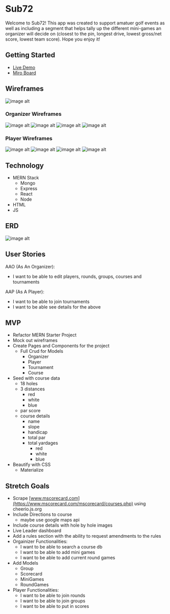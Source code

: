 # Sub72
Welcome to Sub72!  This app was created to support amatuer golf events as well as including a segment that helps tally up the different mini-games an organizer will decide on (closest to the pin, longest drive, lowest gross/net score, lowest team score).  Hope you enjoy it!

## Getting Started
* [Live Demo](https://sub-72-b28ef7bf43a9.herokuapp.com/)
* [Miro Board](https://miro.com/app/board/uXjVMnxX1Ec=/?share_link_id=216502994743)

## Wireframes
![image alt](https://lh3.googleusercontent.com/fife/AKsag4MMFCxvmJOymEAGfd4XF0u2-SfM0pcopZEE2Mj0u4uB5L1MP5FmhRPFUKDn1y9U8tWnxa6DrtgQUrXJs388-XNEpEeYIaIkXxu2_gL6gGSyB9dsnbKQ0L1DY4oPweSSCVpgYteZ510qTs7AbI6sP5cuG7QXcxrtQ86LT_7_olHYgACcG3lEzmrQ0AUcfwGAbMOUcUMOMfGo3Yg97m7CA7o7zB6TV-CagJ3dKI9vTm4mq4oIm_RCvnE56TDfD3ePv1mXX9OZTqIL5-Lu2Cw71_R7hmXiAhO1LK9plw6NwYcIh6wlkczfDpWvhcTNZvONSVJyZ2Jd0FVnsTg4VAdfeQ7kVWSHoTpia8vm4K2UElwA6okytMHFBVhXJ9zPwFqgecBjUEo5eXcMWBI3dUaPLakT-xHKAHhEVgeOBIYGePJgIScZlS9nDRqaFeDFQdFiGyTVwpc-4RaskTuLYbAPeIivVaN26P-K58_0cset5-lNoKXCR2fDsorVC72mSvxktiecuKSkF7uF0H0dVNUtUuLQ5B9dxQ8yVNPnZXOJXnaeB2SsptW1t5bW6cqqd6M2rn-gX2_whK0ivYEP1nATHHPpqkkT1PhDbIeZRxjYrs8rGKz06h6UBRhYG3StJd1H8fZr6FojXL2n7iuPGjkQLU5hBrigSe4gAbNxY9DkQ6-FkaeWSuxrEDH_Dh9Mlgk_FA7ryZruenq7-a7grxLqDMxRx43MMHYeMLjPG7dgsHor1n4jRFVwv1lUlCK9m9-ByVnso6ZGc3r80WKVhKGYresNnGe7DirkWHpFagkL2Z2pyabD24gr-tpJ1zoV0ef1wx-Na_arUBrdjovP_zG0Dcf9ghy2fl6N0wQzHejcdtfFD6uHYW4wwMsXuaJ--oNOgEGTp9FQEdasbmSvxzBC1_f9yvMA7bBim_XqnqPzqWfsD6zoFCKQnD3HpxOnqCTO5AcvTHgALNE7Dw8jYbFthYpES-sq-rRW4YHoDYpTmJi5EgfwrCuIocMB95nZcPmhMGN9CbqeDKGSfo1Yy2f_f4ScJri-Mr3zAfDI3BAyTEH1e0SoyyQBI_J4UKk_NE-Px8TBqBVKXNXGLGhhast2ofWJgZury02E7oAzHoP7ecOqL7QYX6y8N_StMTsXMjTNf6PBuXctch-QK6uTHoPxbQKMNXs0qrSCnGUWTI_iFQ2KLmdMpR3wXTLWHZ4ksixU1-6rAEKcDs2QD55drTZ5p6aCvorYeouK-cNpcM6AWN5T4Zt9Zdno3ldIdWQ28Ub3yBM95reLTKwYQzvUmOuSiDldIyg8qfDFxLS79RzkdXBb2Ogocrar3VcUOvAOELNUwkgNwfCNjpDxpGZWTVQOXAPKFI3S9-a9DoV5TfNzLP1zQDJSNyZP9j9V-tTVX6o3X596a7FDxVLpAsml9o2bQ09ZLK2XP_7X6EPoUu4jhfwtow9hDLZFifZbqffacQc15UjyRmzhWJShEBGrwPy3pel9EeU2iO1DR5uuPL6LSp2mM4xAk5Nk3Oiys1iIz-vm39LXOXcda72iKVY43f9lsDAA7VILBUyy01EWf7gpfRyToZJR_NAw0thbYF_4ourSkvDhWzJDVeNQl6fYRTCFhn5t_QAMDdBNe5JK5sN0wrPDLLyTSFtA53GvZhRm0_Maq1MHPkCgMstc=w1920-h923)

### Organizer Wireframes
![image alt](https://lh3.googleusercontent.com/fife/AKsag4NC0QxRJvqYvzoAsfCiWq5S7F9M-2EXogiUZWKbaIm7FaBb27wwK48Q0KOLib5ShmMbg1TzcAMJbF5PcAW72Qqv4XFzc9ZTVfnYgllHy6a9XZJ4j0zLqHdoJIoVQeKh0Z8xIkZEszC8rV7gXDAbmr9gUBHcbtJchJpqdMVZFNnbD4SubcA2jymx-DICc37smlrv2DbJHCERWDUIAK_PwSr0OF5-KKHkYZeTZrs57ODONsakyZJKCrp0QbH8jPZ5_0QverReL1MrvOCxOwaAVXiZ3jUUnxQWkufoCStiOtqqFyC3tDT0ZViW27GtxpoX5V_ebSsUN1G7YkeNUItg0bAjcQE9WZ-1YiBBoaXK937D8KU7naIlV6nbNqxZ1mVslS9fL-6aRqEul9Tm4tZB3DwTeIC0gZVyZgldfm4HmA9ByJj14lBU541GRsnfrrj00qfkx10yJpgIjxPEKcBYIgjtve5Z2bqSwh1hs1FA9st9k3ZZiWbkHDAU45M6CZeWNXRfJi30oGENFwWE_8LtuvI9CUgxQG6gJ-O29WpQlKMbZi6l7mkeFAlwODddUl4-D-tVrDzrvEr9BOMeKpcME8gedyqbQ7DxlhzSYEbITZeI5NfNdBHW_CvaE84d38pmOMm6EvyVDSMRwum9SB9HzDz2g4QV37cTmE1Y0obesGFj5wc9Wh4TAcYV4Gg0JZKpp0RY-8grYEQnuNKXV7kXOOq3GI_J1GTFeGEem4kN7kvRrGV5kE5y67--73cJQ7azohg7lMaMK2k8wj7uD6KpnivtWICYwQL6_QMAVRJLv1CiQKJTNqBiPygf8Dp-pDWk46J4uVNQyYbNI6P6OkbCAYODmEBX_KGpr0D9vnyUStKuW-oj5e9roCWJx-5vtO8c0WU5DzYe1YpDpiq_ka-spGLQHrmqkewakMK2FkkFv7zhq7i6Ff2dEpw03BTyf3Cdfq8G8vifAt7AnItRftCun9WAm-1vXj4H7M8cJInE9QTKiYJt3QAUy6N7vd5NfAXhXs4d1uGfSFeoBiBa7VwHG8kHgKfuRZknFcIw8UAGG9vqGr92RJOXk9tqksD6751WSgS3CKol3ymNnGc9M37nO85b7CWwxIms3IV6OtWEVyAMkDy7WIr61oq7DtQ57MOVdTFlcM2QQve07mOzrLAROyLHWsc1DRpWwhCAdijmyqL2k7y4hOeYa5jt1DnYC2F_cX8QQQFOT-lDWtPJZhgsEsCO8tenLqJHkk8JKdiDgehIMqU9GDiYUC2NCFw3M-yagWhHCai5xr2qG0dUSgFtXHzSiM_HXJwPho00s6LsGoP1-GIugiQsfLABclpba2yVzmUbqI_C6Vuz-oZydkKJRqr91KVD5-t1GfsXvmv6xUvqW8sr79lVq59WHyo9hQB8ct2B4pjuYGU5NxhdT0YedePV7UNK4hEgb1rZaFom5dG0Y7NSC7wARMNNR3dRAFSOrReS_54u3hVd51XPPqtRvb_QlEF1BxDUYPXGQbFFajTJscX0KdxKLz-tYaFGEovJjNLpIhl-DKj9hgHKAQCkAUJ9UNrD6UJp_9ZbQWqQ5ra9Qx9uEEBwAUcI3RcMDcERKOgrW8XIhhotnPOr7O7Fk37Xh5o_j0s4rN5FiiZRXzVm_sFu_mJ4MsxKhV5l0cdbfM7YqK4l0ruR=w1920-h923)
![image alt](https://lh3.googleusercontent.com/fife/AKsag4PnPXVIVus58eOzBeJBDn5HWbToOJlsxv9JeTmHGrIiQgue1zDmCXT6AHrevolGcGVDJfDb4c7TJLlfb2IRLS5UGlx_WVzAqmeN0n2PJVY1dHeupH5ka4s79cv6CclsQaC0u4fkuw0FeqXrpT07v19Y3f4Bxk_06X2H32QHsfWEwRG3wyhkwnL66UEBFu9u-GxRQMb6DpGh1XEw8SmRhK8Ishp5m5k2WzW_BT1h3uB2KAKyRxN7xrmJOEzEH9YJrn8mQwyLUrkWPXwyhNYPJhzE1-LnDjzo5M2rC3bHSo5Pazo3CgOUC8YXSR1NLptiZ9rn5ATKj29EaenbZkL3Cne48F8Dwbln-BkuG81Drx67XhBbdAItFAvJ-qeml6GM5jzRMXRRRgKa4v4oDKyl-u0j6Q5fUhqCQ9ufUOWbC8YBJdCuFpnZy1fI8OUgbdpWI52Kon7VgDrWHQlCuixeeffa0CtKONKs-XuDMZtfJ0h_5zdq1NOhLGBBfhB6eC8sLkoOdsf1oEYAl_HalVhT11q_-NFMDhADXZAQvHDRVRCNY1BEYfnD-Ops80hNQDh8dXG_Pesc6gE4lNxaKd8-237VTmAhZOAKoSJR3q2qxI1P9tx8Vee7oP8j0pzkYG46NiyKqRM91a8FZRpWfkR8rJWnfLSteaUbYmk_TzzDZ44JK-3K0g0jmpq-IUYptVKNE4WqmYg3XjzBVodT5LDd659xidcxF6slV9SQ-TraVRb9ZmFgyXmh_aJ-B_d81qodRWRjUtgXhQMs3rWxOADA2S_p9k6mYF7pDxgf9OtNHZtbxOZVEvxK8Wjv4lbAad331l9XzWJPYi23tkadqqNOGRISM5xr9j00PsAUQUft8Oc4kDFitDhFwZy1siFXbArVJFOr7gp-4pwjJk71djbSwdpcYTmxxGsl2Qt9xRuSre87J2BjKmeqECZmh0sw4qISQMYUq0WmZvBmkiCFI3OhZDQKYq41LKuaMxwUSPvEwklxykzZl89Yta7PngaiHDg5moAeq-x91OF1c21HF7T3MupGPcOc0LwMcLiKZ4iTlSVx1RyyoIJOMFiVTgvgq6214gjcGfBDJxunwoG5FkgZuE_6traEVdNFwRYpd_Bd5U0gNrFFtVdmPRT08lGCs2LusYgSM8ReGpMPHYfEWlbMpqonjlI1hRyBsbuDvva8Zkucu1KXvUHBMCNxZ63yVnK6crj2ZYaTUuKOPvxHDxffYj4Qnsll099CdvumSv4B5cpP9W-8JDr2-nnhxcnW8eRuFkpMampVvfiqO1iYzVcbWy-06Z2CelUHOYHz7mu0N2hScJHZJSl_6U8XVqyOozocGTSHS_rsJ1WlpZoeuPQ0MJYDvi11ymy97NYjjJ-pqq7NxJAUeVNu5hJLsYPMHmheLDsyGQSQ83zpmS5TIXnCXbQ9HhcNcTcuz1V_9TI2hzgwgI6OH6TZY_IZsZ-P0k32Kv2eATAWY8O54iRg6hxiTJhl2S1EfsCKs6YwgsngSLDCCc9AUSuHX4gScMCXgNwDMOJEA-B4cNMVxRJU9z6XOMONXnAZqy1AmcQw8PCSKPFDJMeiJEUKBusUAHLF-yR80Y6ugT8inNsU7DULlGEEcVrF4fn3R8ejdRj-EmXpIF6QLhA_weCvMkQAMv9sKnuyZPqEOs0VE-Fu=w1920-h457)
![image alt](https://lh3.googleusercontent.com/fife/AKsag4Po_Eisitxx-YMjETGOnCxGUPwHk1SHoUXfnJ4TO1l6AMxpKkq8G98newxL2Lyyk78GQ1G--LpyS99FpNEJyd83q3F_g22Je0547TK_pBPYhFjNnyCs7F36YF0gN3VXvE2-EKCCq4oLL5f5mIHzboYTTxib-mJxh-_Rg3JWNSQeKwfHyyKYxAvZLrms_oevufiocKnrXTUEVbN1YC7782Yg8SbIBJCmJ_f7YHFV-SkLxs9wtrZ9j7eSpDVbsPALOtCGA-RNatPJa2z7DVSNnHaUJ8BnqZ8ZYNI-HjT1c_-1JNFkLwPn-LzaGwNpQd0KJ5yM2HxrRM1Bj3xAit5jpU71Ey1C4HwE-kPD6DudTZ3uUT3gxNXGXyV7wAytm3JBl1fM8G_5WpJJzFHu8_ufjA9mJt54T9WP6ueDS5oKcB5Hgc7iea45NnGuEPWSx6J3W3QJR4PasuO7Ctcsaf2vvBKG43ttmaVIqfCVYDfUehjLWaqtGBljOYcdzdehPPSJ4SdUyHTM9FI5CueZRM68e3IMzQS7ii6andGSbLd_yj97SBEAAGmrDsPf8LunGAnHFMmlFxq7MHpYWFnP7YSL5dHMI764hAWbyPXwKJk90VACi-dY9I7VLzNQ4IBmmkLO80q0nqhvAnAyBzbghznZ-yPazEFBgesxBW3jZ38A4kpyjNTWR5gxCERadUUc_gr2Wv8F3pSvYHnp1xOJ-bSrQfyVB_rzQbgxT7M1apAElFFF5Kh3RpU9X_UOM_rpC51IR78pbE54nX877Jytmy0VyFAGIFeDGeDZrriL7CENvTrC4vHKur2Hu2LRq7rDzF7NMKYnfvyVabw0nIXvAfEJoAyXkHXmcCgFLlPVMDgdIiH2MRc8-kA11Ypw8ZwhuOTV4GivcZNtOOvkdVwlfdP-CSbgP1icWTmeIYJLqILVCFWua4erZREhmzTOawq9Rli1EjTCaDyB3Bupmm-Zd_d2AaWWVlc38JwKpAnXY6K_8dmmHVYa0usJyM8ecyBuxslcPcmgCfhfIzbPYbifG-vHcldkPSuinN5dmGjlksCPEnJXouRwEHxlUoLhJcnEb7zc2Bto9r4bghX6gQYhaoxXZ9F1ewNrE5GDo9WaoturrE3vXKJ5QtY842j5eKaJf9N_CGyDsYLJ2HOpnq23uMIjX38NU6eYyOXSXf0vn8FxzTva-yRlb2uj3-ZVbwP7eP4S1Rj-PuUIORuST-cI97K1ENowX9p7Rxh2j11wWvkgdNjjwVvYjSzGd8G4O-7OwO9kSbnbmgyM1VFBnGINUOqmzdIsfAcDhOfbPJeSy8Jb5mYXTfSTZLwKBtkBXmr6EAoLMjWvqTZ3jw1j2uEWvcGkpsropnzJ9DcuYMm1vR8TPAuS4B2hT_kEgx_ce51KTHfLqpOn8DJ2Gb2fUErC3Rcwt_3EudHs8R6nfCOgUHY7J3FyzDx5PmZSn84uFwbmI48EnQxIyDpk1P0YjPiMyXlTx3t1HHTyIpJCRK5O7gp9eQJHRSprIpUaE0L4oqdoUYOrI0Ju7AWDsO8_fC-K_oGCsES9Pv9USqvd6y6_zT6SSDgP6HHbOeMSfhkQ0LN6hynmiWTjajs8xjLayRszsHW7NY3UXwPJUdQDlmOOvvGBQGV-DMuOdzUIDT_P6QVFmitTNNW9EzS8Ws5r=w1920-h457)
![image alt](https://lh3.googleusercontent.com/fife/AKsag4MfvEf8QS8Bw3dQAR-Szd8Yk6UpFLz3j38xQe4fo7Y9asV7VQ1wBb4dN9uVJKa9-hsn82no-jSye8jvW7J0VvZjIbylnA3-TQRuAixyzFevIU4_P1Yp7IN9VZ3v1EumJRu5RUSoFfq4sHd2kUlD143BxGdVFrf4uQrhz1m-Y-pVexFHY7pTq-KjpY5UBlKFbdFO-03Y31HI4s0xkXVsdZnQC2Ja7Pebl-SLyF4Nb3JhRxuVUeUKV5IlpM8v32pr-QiQf9JyS_5P5iY56kr6cLyTiwfbnDWUZrQZuH-LQiurupzMBs6I0n50dhx33eYBSv0FuZFJY2MYahNraKYw631_vGGPjWRV5T8CoKYGvWRfb8GJV0OSVni9Rlxr7J6GxmkSapz0zLjG57bdNc3viScVmv_9j-GUcgr0zg-4cQ9yM6xgyAKfIrbnBWA6tmv0Hct8HYy9-1Gad6-i2m-_oatU-2_kppG696E3BquCzz-hV3JSIaZ6mNhTg0f6poqmQeiAoGjYtDG7f-sh3kTqZk1pzBlILdwTwayXzOlAhoTVQic-q1JhRV6oI_XreECvb8UhhrrdpsTieNfeBm9mFPHMheXIvFaMJKr8995WrLbmBfx5DhOuaSXrectmNsTbAseo3p34VfTEXa1CynO840eiHilzUD_PmoaDK5ejNYO4xxVVUoY67c0MuxPQm8Tt_NICHiu4-b0u4jDsD0WucInWrZg-ezoNvt1TR13WDg-sr5QE7sFnpNp5tnY_BIeFE8ziGz1dumsQruh1IutxOUc0VaGpLyn0VPRJa5ejiGEqzDwAi_ytxw1I8tdC4Xx0ZFHDrXYl8cdwLqAhKTf4fT6r0YhJjoGg9DpYYwdzkXvJdpv6x7pGhyWh321fQVkwcLOXKRx1fIcP4CyfUgxldnUEiDbrey2XVxr4zRhKDuNgqOQiZMUaQXOaIV6QTr6tRFxHTORP3asMzVrp2REy-hQ9vvnqQ0St__jr1q4CsFKv92h3HPOrzelePP2OttA1DO42WHYK9fOfVORn0Qjj0HwtJDn9JkIEeL_169gqoUIvqhiuB-w406RrTG0kOU03VxVvI2zUQxkfbk4l5tkgvvV29HMJswz9v6ZOTzoeMjFJwGmHpr6uRGLoDXcY_irys1NPWVfo2SuqldmVCx4AEYcTFljiuUMl6d1BQ2KdYaz3v4ophFwf2th8gog4lCwqgSEXEHX755wz9aFT6Jpc8qC6H2BH62YptKNC3Mksg9tJNBVXJeD2KYKd1cyfatKuKM6C0UiU-_D8QNLBiOpXoH6KP_EOqRm39u0QXGgCg0H3FbtixjhvsBGcwuMxRn6r17UyMLmmaSrNyklq5xrmWfn_-NyUxDo-W-MstCytIPbRzmr9c4NcBI4ixsnzI_YsJCWQQ6S9HkFlHw4Rf53cRjvAH_2ngyxVctGN5taTnjGXAWaMYCu6MtPF58bCEx1WEdOed18IZyDM9eEM3wTfiNQQ8OHkXajdkOcJt9UehWMjpBmyJs-ssk1GP750Kd-pE2jHCKMR9g_1ZUh3RqWbg_vtch8XUxKelwf0mQ3M8cXNW6Vyl38VX_VJkunxIt4PtrlEejq2h3ohlv2WyeN_QlJ3vYKFSp_emS5lD6FIlOMyYrcdEhuNcIM8QFgxjsiuUHBrSY98lFkI=w1920-h457)

### Player Wireframes
![image alt](https://lh3.googleusercontent.com/fife/AKsag4Npofn8qfBwV9QWY6wyMIAlmuoG2DSUowRcU6AH9Cb886aPlyUmCtGJJSgAVRcnQQ5ZkfuUzq0B553XlCQrvr31bsPffAMYQqYl6VpROT5srOUo_nba6mMKLntsCZKPuWRlm_QyjoOwYDiP7FF03vL-Tzd-T_B21-P04yFMMB8Kag8wiAsFdLQFx6btAD_DmtMB-qCdl65ioV5EDzPAd4G0El5ReWQQpq5cuP81Tx9ep_wXrRb-zdnKMsaLhz4TbQq710oo20ffsz0vNMJw5STToH0_lAkqbroa8ZQqy12n_lWUYQ4zp0A9WkjXcDVvtunYQRM2KzID3ZeIH58u8Z7EIxf64Jh09hsSenppZ9rulCPCNVTMQnKB8eqYOFACpsDJnRU6uxdBHwtGeDofLOiyLpKfUPmo-LhNNUQN3Ml6ZP7fpI3ifumZqlTScmwGgRcgSSqfaSDsjiVUeMrpDQE5NZ-z0Jjr0UixxY66NshvbqmTtZThoQA3ooUmU4Y0XgjjrI9CpNRCIeGQCpHg48ZLupfbz8wKba3uvIjSK6XPbSbHT0oFT8-XAXq6Ho2OjdHGY2dRpafcidrJDCvQz3gII12eJZhz13jKy1ErtUklHY_1x-c0okv2Nxgk6GkZRrcF0kyyZhM4JszoDqUhm_kkXeoTsb1xpKrKODpvi60gua2neNar01ZkZDp3N17wEObwjsfn7GzD6pjQ1R41tTiN9HK3t0LUyWi6NRYGpE2pjTyjLHLLt4ezuo7kC5QS70ePRCVLe3b4uM9CJOKkgk0QlxfWnjf9CM-FUbYGg6I7tHCsalUgoNO0ae6hGSVi1dCxG5UhNK5iMukykwIZSPXdA78_2ywSaYqGMxDQPX8Bo8RcEJ3d6CuyZnvZrhrVtFBS_R9BK8Nz-JPMq0tHwqCzJ2In2lc_JrlrAoPQPMmsNXoofCRALq0N00R7ipUrRCzSggzH_-Ie2logNBcUCtJHM6tYvsicgm4DFtVFGCjfSjBhBoChFIenDt6OS70cEvnGI7x4tHn7DNPF7NmT0cwwGSjpAtE_2_EHT4O0d0LWLQVUF_1_O00_JTkVnz2RSUORSfJwZwcGZw4emMdXUZA2gikELSwZHLcM8XyZYfXhgmKJmZaHEM3sClTyX1uGtVqKG93uaTpa5bigos_aA5AOD2sSwuirM5AtpZV3b00Pzj-dk0Bykllnd_sfatlo3HG75IRuV72VPDQMnvSFVxHVqGstOati43WQi4ZHeMHIJ5S2YS1CMC0SN5sK_Q8xxvbbxvoUbiEWxMnElbdv3LLmEQp0VdryqU3rVrxuLlTx8q9fztQxEq9e_o6B0XgMrGHWuV5j0KDGt6HczZBF2U842CtNueOQr4qnXW45KaE0TpwrFMAFH2-N11b4yYrqWB0cRFnS8Vk1tMbW1JQzw2LL2VPxlhpdNorr6T253hby5lT77Z2sosFVmStof4vGvpk30liAemygZMaOQV75juzUdoEiv2azVOb6t8VaIhbcEA_aFPnCimT_qJRF8E23Fkog85_57umkjzY8j2eCEIa1wn41ntjDoD00GHewrN2KDXvaa1gtCG2Mhe0Brseu-Z6nAsznO2d1ZZJvxlCXZlH5xb2aPACUHL-z6tgwbOKjKJJELK_Hb3WnAi9jacWVs8d0dBQDbUiJ=w1920-h457)
![image alt](https://lh3.googleusercontent.com/fife/AKsag4NSrSwqUVlMNrcCRilnld3QkNtlwzmsiiej0HIOJpkoWQkpYBM4U4YApPRgFZQ5tmkJyD3ELB72nG5It66dI4UNYjiF0NS_uDGh7w8pvhTo1kS2J1Cn5FTLEUg0MykNmBFQcecx3iRLVJq3ZePhvqdJFmggVmfM1nq2Cpn4r9xtfQAaOf8eevCwtTt2HITjiAOGbHBy2tmcyzaq_lHd-Hkg4M7vKCYsiCZiDw6kAjA7AQTMR4Bm_7M2seVJDYq84QHlI5hha9SwBiAaWqSJejF4Wfzc_pjrU88Mw99aUTneqSEX_4MI54r1DQOPRAbrAPdDuw9ppViq5LHyrZYpipd-LC64JUWFzOL0OcT4nfFV4jb41tbp67ZxdB7CM8lDoO9q9mC5tMPNzjwVVWoUXV4Ew6B-2jOgAfvEabm5afXtzRfQOH6ZxCf9o5-asXS8ZRL48snTsB9DBSSW2tNuDfRtLAF9cB9QB2wzzPB_mjlIKsHPV2cwvJLyto75RIY3bTlQGbw4H6oHu8SXuyagkf-avujV-1URFDAb-L50dSQ8APZCF_D0DE--9CSUu6xWLtAtATHQTJVk_G1PS3WDblkxvMDQiHQTvZfJR6cyCOjk71MX6Ri7Ad1Lvlb3syu6Vlu7j0IvLzQA2Yf52taiazvpP8DMtzIxaFn7TDQbSKrcsCE7QHnAopZF0rOs5-tcd4nK4kAUcEHmhCGW3odUj3RpkXiFPTQ5warTkTpznB0VBoDoIe_RjUOhHj8_OM5GEJxkFOWHqge3avFo_9CDvp0JeUbccL0S6rTROOLrfn9cO9kIAKlIzrV3YBrXaNXh4NRUe_EEnR7Z_-6WjjXQq2kOHq4SF5U5ThEypmp7-02FptTD1kWXHtxorcEbDvABzWJ-5ye4fU-f4v905f3ZwixzDJzjhVEPWTzgWLmMipp1HrM04-A9mfQyEJCRaCE8BAQBKn5lvpwFQoUINVCoTi2k3xj4y6221lFTF6_RM0IDgP4XqL3--RhGOfIKnxLjvvS-yMsdii6ZMglh7VX0NYSU9k-U_jPa5ed9Oe18rdVJUMgCVmJRinARK9oN1UC9jKVqpC-QaMEtoOOeNuCBcg3S7MYVgPEP0vQfIrKXIyVidd4cTUFkq93iATB_rC3Nf1zDozAEU7F-IWNSqkLocZcCIcBogLoRVhfFKSdw_x9LUVKV-iaOsEZOzP07pPGoN_vIo2bNA7kbBmZDrkjg7vUlPTo9qyEScejGRNgM_1aoLoCi21lmphNZJBGeuKex1YctBI8OWCPyf26aBJUVUWyrUWwD6_pW6RxUzyX6juVxOR1wWW9ZSTx2sbsjJD7xWCAjE1Q8CpeXdwpeSnux-2pJRflJqMUWN2luGLvFDYoa_w6uQ6JpJTGksjWyps4BzRBwkj80Wj3G2_Q3Js6erNeu3ggMCAdde3bwWQoa_eFZpCER-1tCoxb93Fj5TXzov3cjuywWVKYLfLAKsMbyISdye-E5vFlzLYFNI0w4ZDYd4m417shWWSjy2JZySqUDl3kGs7H0CwT6Yxp54Bh08QAdu7G6Gwm-N1_q8xeAnqyH7DnhBB4nAm2pDjeNso51VHIg6_w2510sFMZmCfyfqpKS9skdK9o0AR7szWfYjJaigM6RJZfILyROdmlG_dmID9desTNrz8ft=w1920-h457)
![image alt](https://lh3.googleusercontent.com/fife/AKsag4NhhuOloy59FcB437ZjLz9kBIFl-B1naNjIyaSw9AZud-6CMjbicqxEXqbI2pA1p4GkPRxziY4bp_V5uO-8xETSg1cn9y8k4OZocyBiGCbEEH81FMWDZPt6KN1WMBidU_Ep_-CQX3C33xoagovJHlLE3cVzIN5Yzf-vUVC84XRQVpJkkhVa7sc6LdYlhHKcQm1_mSOaWII1C2dSi_5sedEBGzC4bdsBic9iXGfNlsezk3dbqVeURgog-vaa-na5fgURm9UR1x_Q01ImFYVNkFFrGLKFaMI0QlPuj5zjoaFghwihPqYEHG3DgKSOpGxPwql-hlFaZD3_xSNEeP11IzHZXjX-FKNHWEnlq_p7-kLtuUI-t28NZXGNEW57G_aJq5FuxdjRlG0S0bm7NMvTd7ivOZjIRSXqp4bYYYC2_Su0daZrg8tpxOo_PyChjrdGVuY86vc0utaNX5wc7tGLJDMzoC6YE8yVu9_hZTBk000gUHcOiCDPW6qhws0yHNjkJlqfFBeN3gNH6UY3_SgKcOQ1VEGERYcu-J3F1ryAzXz4qZEKyfb8bjtRrVnd0BhKLADLe-fhI3aIx_n2rjtStQyHiJesAE5lsEfKEkuMeOsUvwgDayfAPSFrQ-WZBzui0ojst4J1wqGmJLRKi5ZoewCCyoRBNv1dDMk-8XxF0WCePOnEDxiZu5_w0ZeJ64T7Ph60Jw7uG8vA31cQOlVLMnih5dEJGrL8kG-sDCeMn-qorX183mtw8uHTgmRjgG1qhpuIOZkSIth_3WZkmp5g7gmM5wvtkwOCBrtPwg45F8c94Pfh6ZHD7kK6GQ9x_4ikYXHd1PfB3Fhz3dY0dQSz_bO-4ySSneYtN-19QnJZ2QGWoZhg_2JCftJW8rK0e_hR582Hkbi8Z-lVYSeC9WXcmgj-WfDN6tbDBLZczVVshfXxIy13LH-sdMK5BpMelfItllJw_FIvGpTRT9SuNDy6Le2iRcvJvLcfDJvwqHicKYaIIy5Pgm93V3Llq67L5crLaWeo_exBB9lq242zBV-XdSBOC9ohLJ7Yq_4-4s8GRHnTYdtad-94lp5pp4_4eQyvwYtDbh-um3OMZhesTo7sCZEB8hjvSw5Get4aVpMa4N_3ogX501B8HqPCVppljvGws7b8fOCkYjeFCHvCbbYs76AGVRcQLIZywmFn1HwYb9QU34j0xVAKugC7qrT99M4OVGgjsqdYylEehvxik5vvbWlLoOZ3TsP78rhpmzrL7qZiKkk6PVBeNEDh-MN9BhHrEHznpFbU10J0yYj2QZhK0pJZuVEVyLLpiTiIUeOb_m8X4lPoS_RsN57y0uIKz1sQnKmpSJ7s9ExX_CEv84PNcJWn1XFHva-Gc0aXxjdN-UijCgP6zOd48TQBg30SF-9BtOEKghFJfzsmJTkp68LHw45MAybWN2927SotKRv4vkVG67tinxx-4ARvpAVLkliVbc-VNrLiU2zRls9DWlD2uXcrrWt3_UoBmdQwKcxvXiKwkKDWqMQZvlpddiuFIJ_u7tUJdAEurL6uqEypgHud2Y6y2rmbo4KRh6xpxN74KXiQnwMRbCbHqysiYGih5yvhO1MPYVqhsI5uRpCr5YJzvh68ZdRCnBpj3OODCSMACBMFH28ndXiXLO45ScgT0GnkLviSdplf2BSi=w1920-h457)
![image alt](https://lh3.googleusercontent.com/fife/AKsag4PvqqOumVAd7ZaKnDWH8WO-mliek7tRNOuVbm2tC-bI4jXdGHlFMP8GK3zhe8DXBzJL_fS-vBNP-8eXy80Viyw-0OgFZUF_xu1cjZ_pyiLWG0epEGcJmUhKKfmsqh9CUBEPZF0cx3mpaTUesu2__ndt94sZDJTmAV_FZYJ55KdsjcmiX0PAfjb8MZgE91RGDWpm9j1kMoVQWWUEPAY_tN3CvFvNnJx0iHZ1mGzELoy3RPJ7V0EP7dtvcMhm3eUh2ZqQ3MKRbtBBi51BMRUTBAAJqKoAJBlJbFgDmx0PfUEs7c7hM3nSWELxkzZXM3RrXiao6hY2Ej8C9GYPyTOtCfMjD-AnS63lPuTmMXJmGeK-awK-Ee0VlRpFnVTofhlJF9OeQAliSX-ZCr16gtV-VlgHPCccSCadiGl64gVNR1pHPdzXYWGn6OSSShxmxFfZeM5LJpoBBvetekbcBI8EZoPj4ADDcHu-rHzyV8-IvlhRnrasRT79_tNx4QI9r-1-9fNHFeC7NUgcaH2qWgP8KiyT2GLIVJc430TOVgapQtKBuUf8QrJW26Xsn4SV6c72-oBmlIzXa5_9I-F3T8FV8ljQvDbL4v-IhDuESb0nWh0GwJ4rFEeDPOSwoakrOULQTSy085XCOogO0XZY-9MJk7_xyw--h7iMAdqn34affEkkyi1cbjjnAxNG7r4zorvZgtLYmCK8m8fMvy9ktts4-GfcwBX9_5PEtpZr7ujFjwNDvmGJMcvbUQWcb84eTJEwLtfjhoQjshKqTcHyDf2NHktZsjg1qvC3_8EDLSwu27vh_Wc_9pFo4P_2snPlJ2h5M4D_ta2G5AjVlJsmK-zkL7cGRkiBXnGVgDcOwPRrswE4R33EmoM1ZgvskIElmcA5ZoeFJJXuN3xlSEx3zlt6sYHJpuD2g_H45e7NIyrEaBqAsi8WkzZPNH2LT_BUUKIFc3J037kcuVzHnFlCsLs2DlownVokL9o5T5nsxkxWgHBvSSaNfZlT9DfmXyg_TBZKbkUsepUXa-6CfI3YpDRfCNMGiBRdPPbr2f00y2qEk1sN4tiZKGImYRW_ZGP6sNdzaLE-eSr9d31WFRSVZUC6lo20t1rGNqdy9Tw_S80C5RXfZjKdgwjmwgEAJdQX3W0U-nZi9leEwVFuHoKBLlWVMoPDMIMhfvW4cleXZpmFI_MBdafNEgIVeI851BI8mgnIXxB4UshDp1SdKIYni77TYl7xQkz7cwflNJq8oz4EDTJ_nZ_3zDQFmpxx6UMQoGY104BQCLHgvV5uehZnKyTdCzlrK8_cf-8QN2dzq5Pi_YUKr8k0XTN1ku1Rtxx2TzG1-4QKq57cK9P4Vx62C4zOLRqDRRDuYB5-VHGEAfYs50qM8sjon_ch0qAioog4Bl1l9XhhJSj4Uhyz2yKMivYYxO8RPjw5nG1AwxEovgWWvIDV7V_B4gAxo5Y8G3UVwKbnRyYEeosi9JR6GrLcQtAFzROQ5It8xVpK38W3NyW_DzoKW9cjke1-0On8NdyJQGU09WdBQraIv-UaJsj5yCNW1t0Ci7-azu3i8SIBjW3B8FuDx2CYHYwpJQbuRy4BXAxw7bu5bUzCHvvePmpWe4k5KwPRS2FWU0C0RgkRnqg4563XbyUTm3U2gBoc-LO0m7Nqo0Qveba5qN_Y=w1920-h457)

## Technology
* MERN Stack
    * Mongo
    * Express
    * React
    * Node
* HTML
* JS

## ERD
![image alt](https://i.imgur.com/wj7gzKp.jpg)

## User Stories

AAO (As An Organizer):
* I want to be able to edit players, rounds, groups, courses and tournaments

AAP (As A Player):
* I want to be able to join tournaments
* I want to be able see details for the above

## MVP
* Refactor MERN Starter Project
* Mock out wireframes
* Create Pages and Components for the project
    * Full Crud for Models
        * Organizer
        * Player
        * Tournament
        * Course
* Seed with course data
    * 18 holes
    * 3 distances
        * red
        * white
        * blue
    * par score
    * course details
        * name
        * slope
        * handicap
        * total par
        * total yardages
            * red
            * white
            * blue
* Beautify with CSS
    * Materialize

## Stretch Goals
* Scrape [www.mscorecard.com](https://www.mscorecard.com/mscorecard/courses.php) using cheerio.js.org
* Include Directions to course
    * maybe use google maps api
* Include course details with hole by hole images
* Live Leader dashboard
* Add a rules section with the ability to request amendments to the rules
* Orgainizer Functionalities:
    * I want to be able to search a course db
    * I want to be able to add mini games
    * I want to be able to add current round games
* Add Models
    * Group
    * Scorecard
    * MiniGames
    * RoundGames
* Player Functionalities:
    * I want to be able to join rounds
    * I want to be able to join groups
    * I want to be able to put in scores